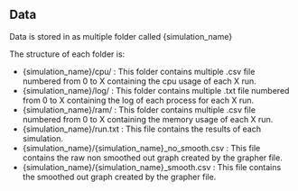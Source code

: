 ## Data

Data is stored in as multiple folder called {simulation_name}

The structure of each folder is:

- {simulation_name}/cpu/ : This folder contains multiple .csv file numbered from 0 to X containing the cpu usage of each X run.
- {simulation_name}/log/ : This folder contains multiple .txt file numbered from 0 to X containing the log of each process for each X run.
- {simulation_name}/ram/ : This folder contains multiple .csv file numbered from 0 to X containing the memory usage of each X run.
- {simulation_name}/run.txt : This file contains the results of each simulation.
- {simulation_name}/{simulation_name}_no_smooth.csv : This file contains the raw non smoothed out graph created by the grapher file.
- {simulation_name}/{simulation_name}_smooth.csv : This file contains the smoothed out graph created by the grapher file.